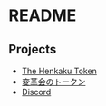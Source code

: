 # README

## Projects

* [The Henkaku Token](henkaku-token.md)
* [変革会のトークン](henkaku-token-ja.md)
* [Discord](discord.md)